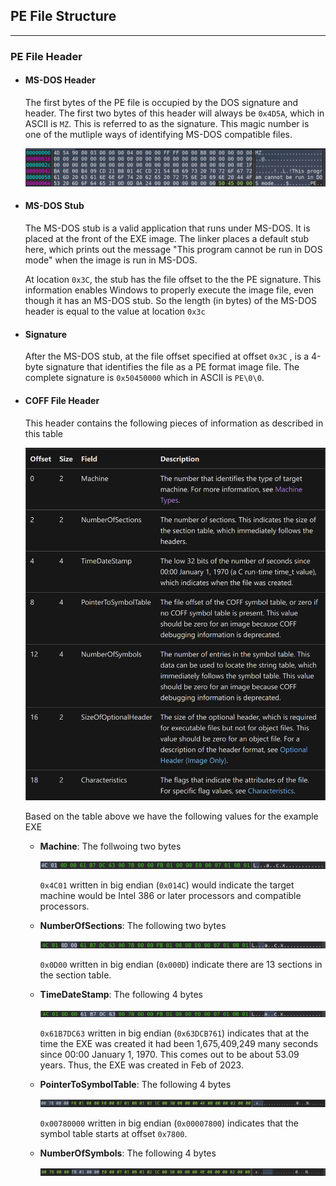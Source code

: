 ## PE File Structure

---

### PE File Header

* #### MS-DOS Header
  
  The first bytes of the PE file is occupied by the DOS signature and header. The first two bytes of this header will always be `0x4D5A`, which in ASCII is `MZ`. This is referred to as the signature. This magic number is one of the mutliple ways of identifying MS-DOS compatible files.
  
  ![msdos](resources/msdos.png)

* #### MS-DOS Stub
  
  The MS-DOS stub is a valid application that runs under MS-DOS. It is placed at the front of the EXE image. The linker places a default stub here, which prints out the message "This program cannot be run in DOS mode" when the image is run in MS-DOS. 
  
  At location `0x3C`, the stub has the file offset to the the PE signature. This information enables Windows to properly execute the image file, even though it has an MS-DOS stub. So the length (in bytes) of the MS-DOS header is equal to the value at location `0x3c`

* #### Signature
  
  After the MS-DOS stub, at the file offset specified at offset `0x3C` , is a 4-byte signature that identifies the file as a PE format image file. The complete signature is `0x50450000` which in ASCII is `PE\0\0`.

* #### COFF File Header
  
  This header contains the following pieces of information as described in this table
  
  ![b](resources/coff-table.png)
  
  Based on the table above we have the following values for the example EXE
  
  * **Machine**: The follwoing two bytes 
    
    ![c](resources/machine.png)
    
    `0x4C01` written in big endian (`0x014C`) would indicate the target machine would be Intel 386 or later processors and compatible processors.
  
  * **NumberOfSections**: The following two bytes
    
    ![d](resources/numberofsections.png)
    
    `0x0D00` written in big endian (`0x000D`) indicate there are 13 sections in the section table.
  
  * **TimeDateStamp**: The following 4 bytes
    
    ![e](resources/timedatestamp.png)
    
    `0x61B7DC63` written in big endian (`0x63DCB761`) indicates that at the time the EXE was created it had been 1,675,409,249 many seconds since 00:00 January 1, 1970. This comes out to be about 53.09 years. Thus, the EXE was created in Feb of 2023.
  
  * **PointerToSymbolTable**: The following 4 bytes
    
    ![f](resources/pointertosymboltable.png)
    
    `0x00780000` written in big endian (`0x00007800`) indicates that the symbol table starts at offset `0x7800`.
  
  * **NumberOfSymbols**: The following 4 bytes
    
    ![numofsymbols](resources/numberofsymbols.png)
    
    
